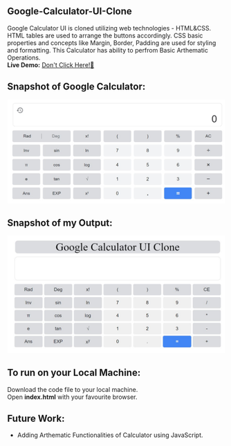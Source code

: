 ## Google-Calculator-UI-Clone
Google Calculator UI is cloned utilizing web technologies - HTML&CSS. HTML tables are used to arrange the buttons accordingly. CSS basic properties and concepts like Margin, Border, Padding are used for styling and formatting. This Calculator has ability to perfrom Basic Arthematic Operations.
<br>
<strong>Live Demo:</strong> <a href="https://rampentapati1111.github.io/Google-Calculator-UI-Clone/" target="_blank">Don't Click Here!🙈</a>
## Snapshot of Google Calculator:
<img src="/Google-Calculator-snapshot.jpg"> 

## Snapshot of my Output:
<img src="/Google-Calculator-Clone-sanpshot.jpg">

## To run on your Local Machine:
Download the code file to your local machine.
<br>
Open <strong>index.html</strong> with your favourite browser.

## Future Work:
<ul>
<li>Adding Arthematic Functionalities of Calculator using JavaScript.
</ul>
